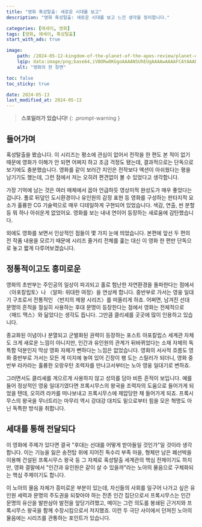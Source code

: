 ```yaml
---
title: "영화 혹성탈출: 새로운 시대를 보고"
description: "영화 혹성탈출: 새로운 시대를 보고 느낀 생각을 정리합니다."

categories: [에세이, 영화]
tags: [영화, 에세이, 혹성탈출]
start_with_ads: true

image:
    path: /2024-05-12-kingdom-of-the-planet-of-the-apes-review/planet-of-the-apes-scene.png
    lqip: data:image/png;base64,iVBORw0KGgoAAAANSUhEUgAAAAwAAAAFCAYAAABxeg0vAAAAAXNSR0IArs4c6QAAAARnQU1BAACxjwv8YQUAAAAJcEhZcwAALiMAAC4jAXilP3YAAADMSURBVBhXJY45TkNBEERfz4xnPrZYbCwQIiYBiZSEE3ALbsApOItv4tgSFkuALBEQsBg5wdhmitYnqG6pupbm9mpXs9G1bi6yLo+TTvpJR72kfhO1U6KaFFQc2RGDKeRSuL97YL2pJBMG9DpGCf/YbwJOU6sPv4bH2YLx9IOXLxFDoso4H3ZwLRuJw8baXaKLnQvbtmIyeebtO3J2kMnOPs3XbEU3VPhcVg8yb7e23fayqZuMYTdxOghM339ZrMQgw+tSzH/c1Ur9LYk/lHFJVi0oDlMAAAAASUVORK5CYII=
    alt: "영화의 한 장면"

toc: false
toc_sticky: true

date: 2024-05-13
last_modified_at: 2024-05-13
---
```


> **스포일러가 있습니다!**
{: .prompt-warning }

## **들어가며**

혹성탈출을 봤습니다. 이 시리즈는 평소에 관심이 없어서 전작을 한 편도 본 적이 없기 때문에 영화가 이해가 안 되면 어쩌지 하고 조금 걱정도 됐는데, 결과적으로는 단독으로 보기에도 충분했습니다. 영화를 같이 보러간 지인은 전작보다 액션이 아쉬웠다는 평을 남기기도 했는데, 그런 점에서 저는 오히려 편견없이 볼 수 있었다고 생각합니다.

가장 기억에 남는 것은 여러 매체에서 꼽아 언급하듯 영상미적 완성도가 매우 좋았다는 겁니다. 풀로 뒤덮인 도시환경이나 유인원의 감정 표현 등 영화를 구성하는 판타지적 요소가 훌륭한 CG 기술력으로 매우 디테일하게 구현되어 있었습니다. 색감, 연출, 씬 분할 등 뭐 하나 아쉬운게 없었어요. 영화를 보는 내내 연이어 등장하는 새로움에 감탄했습니다.

외에도 영화를 보면서 인상적인 점들이 몇 가지 눈에 띄었습니다. 본편에 앞선 두 편의 전 작품 내용을 모르기 때문에 시리즈 줄거리 전체를 훑는 대신 이 영화 한 편만 단독으로 놓고 짧게 다루어보겠습니다.

<!--![planet-of-the-apes-scene-1](/2024-05-12-kingdom-of-the-planet-of-the-apes-review/planet-of-the-apes-scene-1.png)-->

## **정통적이고도 흥미로운**

영화의 초반부는 주인공의 일상이 파괴되고 홀로 험난한 자연환경을 돌파한다는 점에서 〈아포칼립토〉나 〈알파: 위대한 여정〉을 연상케 합니다. 중반부로 가서는 영웅 일대기 구조로서 전통적인 〈반지의 제왕 시리즈〉를 떠올리게 하죠. 어쩌면, 남겨진 선대 문명의 흔적을 절실히 사용하는 후대 문명이 등장한다는 점에서 영화는 전체적으로 〈매드 맥스〉와 닮았다는 생각도 듭니다. 그만큼 클리셰를 곳곳에 많이 인용하고 있습니다.

<!--
외부의 강한 부족이 평화롭던 주인공 부족 마을을 파괴하고 마을 구성원을 복속시키는 영화의 초반부는 전투 중 주인공의 아버지를 잃는다는 것까지 〈아포칼립토〉의 재규어 발과 닮았습니다. 홀로 남겨진 주인공이 험난한 환경을 뚫으며 멀리 떨어진 부족을 찾으러 간다는 이후의 줄거리는 〈알파: 위대한 여정〉의 케다를 연상케 하죠. 어쩌면, 멸망한 문명의 흔적 조각을 활용하는 후세대라는 소재는 〈매드맥스〉에서 이미 본 듯 합니다.
-->

종교화된 이념이나 분열되고 군벌화된 권력이 등장하는 포스트 아포칼립스 세계관 자체도 크게 새로운 느낌이 아니지만, 인간과 유인원의 관계가 뒤바뀌었다는 소재 자체의 독특함 덕분인지 막상 영화 자체가 뻔하다는 느낌은 없었습니다. 영화의 서사적 흐름도 영화 중반부로 가서는 모든 게 미지에 놓여 있어 긴장이 팽 도는 스릴러가 되더니, 영화 중반부 라카라는 훌륭한 오랑우탄 조력자를 만나고서부터는 노아 영웅 일대기로 변하죠.

그러면서도 클리셰를 게으르게 사용하지 않고 성의를 담아 비튼 흔적이 보입니다. 예를 들어 정상적인 영웅 일대기였다면 프록시무스의 왕국을 조력자의 도움으로 들어가게 되었을 텐데, 오히려 라카를 떠나보내고 프록시무스에 제압당한 채 들어가게 되죠. 프록시무스의 왕국을 무너트리는 마무리 역시 강대강 대치도 밑으로부터 힘을 모은 혁명도 아닌 독특한 방식을 취합니다.

<!-- ## **세대를 통해 전달되다** -->

## **세대를 통해 전달되다**

<!--![planet-of-the-apes-scene-2](/2024-05-12-kingdom-of-the-planet-of-the-apes-review/planet-of-the-apes-scene-2.png)-->

이 영화에 주제가 있다면 결국 "후대는 선대를 어떻게 받아들일 것인가"일 것이라 생각합니다. 이는 기능을 잃은 송전탑 위에 지어진 독수리 부족 마을, 형체만 남은 폐선박을 이용해 건설된 프록시무스 왕국 등 그 자체로 혹성탈출 세계관의 핵심 전제이기도 하지만, 영화 결말에서 "인간과 유인원은 같이 살 수 있을까"라는 노아의 물음으로 구체화되는 핵심 주제이기도 합니다.

이 노아의 물음 자체가 흥미로운 부분이 있는데, 자신들의 사회를 일구어 나가고 싶은 유인원 세력과 문명의 주도권을 되찾아야 하는 잔존 인간 집단으로서 프록시무스는 인간 문명의 유산을 발판삼아 발전을 앞당기려했고, 메이는 그런 의도를 봉쇄된 근거지와 프록시무스 왕국을 함께 수장시킴으로서 저지했죠. 이런 두 극단 사이에서 던져진 노아의 물음에는 시리즈를 관통하는 포인트가 있습니다.